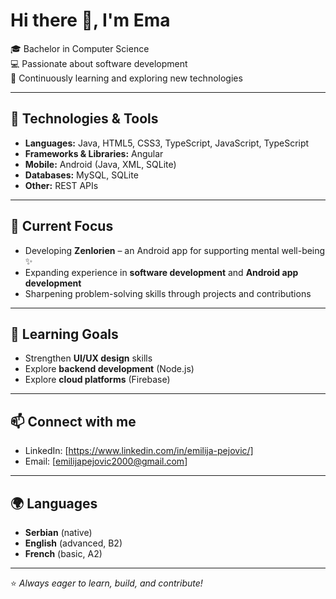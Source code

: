 # Hi there 👋, I'm Ema  

🎓 Bachelor in Computer Science  
💻 Passionate about software development  
🚀 Continuously learning and exploring new technologies  

---

## 🔧 Technologies & Tools
- **Languages:** Java, HTML5, CSS3, TypeScript, JavaScript, TypeScript
- **Frameworks & Libraries:** Angular  
- **Mobile:** Android (Java, XML, SQLite)  
- **Databases:** MySQL, SQLite  
- **Other:** REST APIs  

---

## 📌 Current Focus
- Developing **Zenlorien** – an Android app for supporting mental well-being ✨  
- Expanding experience in **software development** and **Android app development**  
- Sharpening problem-solving skills through projects and contributions  

---

## 🌱 Learning Goals
- Strengthen **UI/UX design** skills  
- Explore **backend development** (Node.js)  
- Explore **cloud platforms** (Firebase)

---

## 📫 Connect with me
- LinkedIn: [https://www.linkedin.com/in/emilija-pejovic/]  
- Email: [emilijapejovic2000@gmail.com]  

---

## 🌍 Languages
- **Serbian** (native)  
- **English** (advanced, B2)  
- **French** (basic, A2)

---

⭐️ *Always eager to learn, build, and contribute!*  
